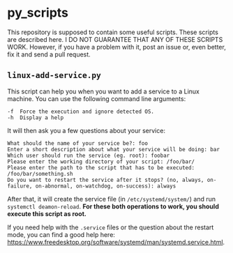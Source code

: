 <!--
Author: Gabriel Heinzer (dev@gabrielheinzer.ch)
README.md (c) 2021
Desc: README.md for gheinzer/py_scripts
Created:  2021-12-01T18:50:09.813Z
Modified: 2021-12-01T19:02:31.094Z
-->

# py_scripts

This repository is supposed to contain some useful scripts. These scripts are described here. I DO NOT GUARANTEE THAT ANY OF THESE SCRIPTS WORK. However, if you have a problem with it, post an issue or, even better, fix it and send a pull request.

## `linux-add-service.py`

This script can help you when you want to add a service to a Linux machine.
You can use the following command line arguments:

```
-f  Force the execution and ignore detected OS.
-h  Display a help
```

It will then ask you a few questions about your service:

```
What should the name of your service be?: foo
Enter a short description about what your service will be doing: bar
Which user should run the service (eg. root): foobar
Please enter the working directory of your script: /foo/bar/
Please enter the path to the script that has to be executed: /foo/bar/something.sh
Do you want to restart the service after it stops? (no, always, on-failure, on-abnormal, on-watchdog, on-success): always
```

After that, it will create the service file (in `/etc/systemd/system/`) and
run `systemctl deamon-reload`. **For these both operations to work, you should execute this script as root.**

If you need help with the `.service` files or the question about the restart mode, you can find a good help here: https://www.freedesktop.org/software/systemd/man/systemd.service.html.
